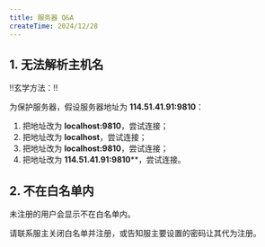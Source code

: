```yaml
---
title: 服务器 Q&A
createTime: 2024/12/28
---
```


## 1. 无法解析主机名

!!玄学方法：!!

为保护服务器，假设服务器地址为 **114.51.41.91:9810**：

1. 把地址改为 **localhost:9810**，尝试连接；
2. 把地址改为 **localhost**，尝试连接；
3. 把地址改为 **localhost:9810**，尝试连接；
4. 把地址改为 **114.51.41.91:9810****，尝试连接。

## 2. 不在白名单内

未注册的用户会显示不在白名单内。

请联系服主关闭白名单并注册，或告知服主要设置的密码让其代为注册。

